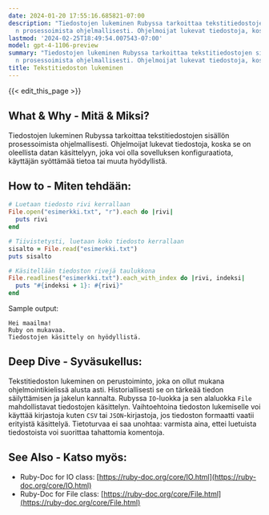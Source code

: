 ```yaml
---
date: 2024-01-20 17:55:16.685821-07:00
description: "Tiedostojen lukeminen Rubyssa tarkoittaa tekstitiedostojen sis\xE4ll\xF6\
  n prosessoimista ohjelmallisesti. Ohjelmoijat lukevat tiedostoja, koska se on oleellista\u2026"
lastmod: '2024-02-25T18:49:54.007543-07:00'
model: gpt-4-1106-preview
summary: "Tiedostojen lukeminen Rubyssa tarkoittaa tekstitiedostojen sis\xE4ll\xF6\
  n prosessoimista ohjelmallisesti. Ohjelmoijat lukevat tiedostoja, koska se on oleellista\u2026"
title: Tekstitiedoston lukeminen
---
```


{{< edit_this_page >}}

## What & Why - Mitä & Miksi?
Tiedostojen lukeminen Rubyssa tarkoittaa tekstitiedostojen sisällön prosessoimista ohjelmallisesti. Ohjelmoijat lukevat tiedostoja, koska se on oleellista datan käsittelyyn, joka voi olla sovelluksen konfiguraatiota, käyttäjän syöttämää tietoa tai muuta hyödyllistä.

## How to - Miten tehdään:
```Ruby
# Luetaan tiedosto rivi kerrallaan
File.open("esimerkki.txt", "r").each do |rivi|
  puts rivi
end

# Tiivistetysti, luetaan koko tiedosto kerrallaan
sisalto = File.read("esimerkki.txt")
puts sisalto

# Käsitellään tiedoston rivejä taulukkona
File.readlines("esimerkki.txt").each_with_index do |rivi, indeksi|
  puts "#{indeksi + 1}: #{rivi}"
end
```
Sample output:
```
Hei maailma!
Ruby on mukavaa.
Tiedostojen käsittely on hyödyllistä.
```

## Deep Dive - Syväsukellus:
Tekstitiedoston lukeminen on perustoiminto, joka on ollut mukana ohjelmointikielissä alusta asti. Historiallisesti se on tärkeää tiedon säilyttämisen ja jakelun kannalta. Rubyssa `IO`-luokka ja sen alaluokka `File` mahdollistavat tiedostojen käsittelyn. Vaihtoehtoina tiedoston lukemiselle voi käyttää kirjastoja kuten `CSV` tai `JSON`-kirjastoja, jos tiedoston formaatti vaatii erityistä käsittelyä. Tietoturvaa ei saa unohtaa: varmista aina, ettei luetuista tiedostoista voi suorittaa tahattomia komentoja.

## See Also - Katso myös:
- Ruby-Doc for IO class: [https://ruby-doc.org/core/IO.html](https://ruby-doc.org/core/IO.html)
- Ruby-Doc for File class: [https://ruby-doc.org/core/File.html](https://ruby-doc.org/core/File.html)
